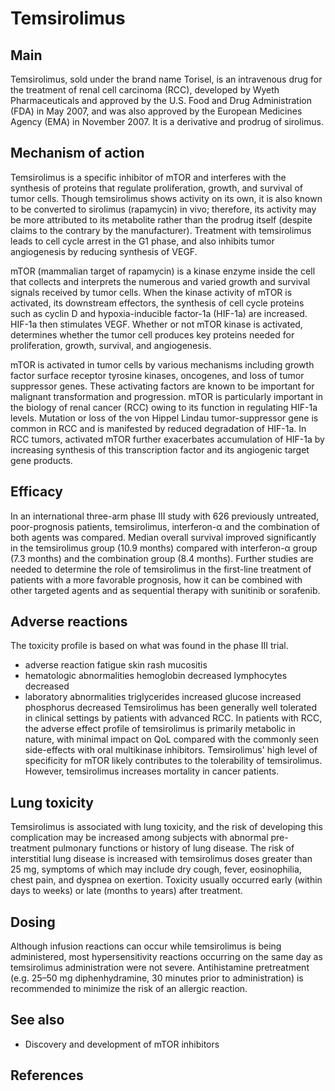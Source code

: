 # Temsirolimus


## Main

Temsirolimus, sold under the brand name Torisel, is an intravenous drug for the treatment of renal cell carcinoma (RCC), developed by Wyeth Pharmaceuticals and approved by the U.S. Food and Drug Administration (FDA) in May 2007, and was also approved by the European Medicines Agency (EMA) in November 2007. It is a derivative and prodrug of sirolimus.


## Mechanism of action

Temsirolimus is a specific inhibitor of mTOR and interferes with the synthesis of proteins that regulate proliferation, growth, and survival of tumor cells. Though temsirolimus shows activity on its own, it is also known to be converted to  sirolimus (rapamycin) in vivo; therefore, its activity may be more attributed to its metabolite rather than the prodrug itself (despite claims to the contrary by the manufacturer). Treatment with temsirolimus leads to cell cycle arrest in the G1 phase, and also inhibits tumor angiogenesis by reducing synthesis of VEGF.

mTOR (mammalian target of rapamycin) is a kinase enzyme inside the cell that collects and interprets the numerous and varied growth and survival signals received by tumor cells. When the kinase activity of mTOR is activated, its downstream effectors, the synthesis of cell cycle proteins such as cyclin D and hypoxia-inducible factor-1a (HIF-1a) are increased. HIF-1a then stimulates VEGF. Whether or not mTOR kinase is activated, determines whether the tumor cell produces key proteins needed for proliferation, growth, survival, and angiogenesis.

mTOR is activated in tumor cells by various mechanisms including growth factor surface receptor tyrosine kinases, oncogenes, and loss of tumor suppressor genes. These activating factors are known to be important for malignant transformation and progression. mTOR is particularly important in the biology of renal cancer (RCC) owing to its function in regulating HIF-1a levels. Mutation or loss of the von Hippel Lindau tumor-suppressor gene is common in RCC and is manifested by reduced degradation of HIF-1a. In RCC tumors, activated mTOR further exacerbates accumulation of HIF-1a by increasing synthesis of this transcription factor and its angiogenic target gene products.


## Efficacy

In an international three-arm phase III study with 626 previously untreated, poor-prognosis patients, temsirolimus, interferon-α and the combination of both agents was compared. Median overall survival improved significantly in the temsirolimus group (10.9 months) compared with interferon-α group (7.3 months) and the combination group (8.4 months). Further studies are needed to determine the role of temsirolimus in the first-line treatment of patients with a more favorable prognosis, how it can be combined with other targeted agents and as sequential therapy with sunitinib or sorafenib.


## Adverse reactions

The toxicity profile is based on what was found in the phase III trial.

- adverse reaction
fatigue
skin rash
mucositis
- hematologic abnormalities
hemoglobin decreased
lymphocytes decreased
- laboratory abnormalities
triglycerides increased
glucose increased
phosphorus decreased
Temsirolimus has been generally well tolerated in clinical settings by patients with advanced RCC.
In patients with RCC, the adverse effect profile of temsirolimus is primarily metabolic in nature, with minimal impact on QoL compared with the commonly seen side-effects with oral multikinase inhibitors. Temsirolimus' high level of specificity for mTOR likely contributes to the tolerability of temsirolimus. However, temsirolimus increases mortality in cancer patients.


## Lung toxicity

Temsirolimus is associated with lung toxicity, and the risk of developing this complication may be increased among subjects with abnormal pre-treatment pulmonary functions or history of lung disease. The risk of interstitial lung disease is increased with temsirolimus doses greater than 25 mg, symptoms of which may include dry cough, fever, eosinophilia, chest pain, and dyspnea on exertion. Toxicity usually occurred early (within days to weeks) or late (months to years) after treatment.


## Dosing

Although infusion reactions can occur while temsirolimus is being administered, most hypersensitivity reactions occurring on the same day as temsirolimus administration were not severe. Antihistamine pretreatment (e.g. 25–50 mg diphenhydramine, 30 minutes prior to administration) is recommended to minimize the risk of an allergic reaction.


## See also

- Discovery and development of mTOR inhibitors

## References


